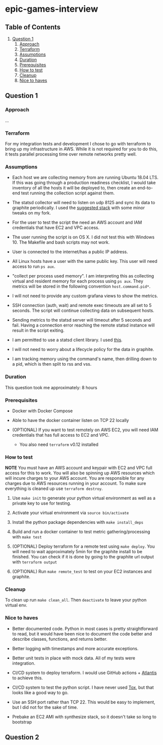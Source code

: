 # epic-games-interview

## Table of Contents

1. [Question 1](#question-1)
    1. [Approach](#approach)
    2. [Terraform](#terraform)
    3. [Assumptions](#assumptions)
    4. [Duration](#duration)
    5. [Prerequisites](#prerequisites)
    6. [How to test](#how-to-test)
    7. [Cleanup](#cleanup)
    8. [Nice to haves](#nice-to-haves)

## Question 1

### Approach

...

### Terraform

For my integration tests and development I chose to go with terraform to bring up my infrastructure in AWS. While it is not required for you to do this, it tests parallel processing time over remote networks pretty well.

### Assumptions

* Each host we are collecting memory from are running Ubuntu 18.04 LTS. If this was going through a production readiness checklist, I would take inventory of all the hosts it will be deployed to, then create an end-to-end test running the collection script against them.

* The statsd collector will need to listen on udp 8125 and sync its data to graphite periodically. I used the [suggested stack](https://github.com/taylorsmcclure/synthesize) with some minor tweaks on my fork.

* For the user to test the script the need an AWS account and IAM credentials that have EC2 and VPC access.

* The user running the script is on OS X. I did not test this with Windows 10. The Makefile and bash scripts may not work.

* User is connected to the internet/has a public IP address.

* All Linux hosts have a user with the same public key. This user will need access to run `ps aux`.

* "collect per process used memory". I am interpreting this as collecting virtual and resident memory for each process using `ps aux`. They metrics will be stored in the following convention `host.command.pid*`.

* I will not need to provide any custom grafana views to show the metrics.

* SSH connection (auth, wait) and remote exec timeouts are all set to 5 seconds. The script will continue collecting data on subsequent hosts.

* Sending metrics to the statsd server will timeout after 5 seconds and fail. Having a connection error reaching the remote statsd instance will result in the script exiting.

* I am permitted to use a statsd client library. I used [this](https://github.com/jsocol/pystatsd).

* I will not need to worry about a lifecycle policy for the data in graphite.

* I am tracking memory using the command's name, then drilling down to a pid, which is then split to rss and vss.

### Duration

This question took me approximately: 8 hours

### Prerequisites

* Docker with Docker Compose

* Able to have the docker container listen on TCP 22 locally

* (OPTIONAL) If you want to test remotely on AWS EC2, you will need IAM credentials that has full access to EC2 and VPC.
  * You also need `terraform` v0.12 installed

### How to test

**NOTE** You must have an AWS account and keypair with EC2 and VPC full access for this to work. You will also be spinning up AWS resources which will incure charges to your AWS account. You are responsible for any charges due to AWS resources running in your account. To make sure everything is cleaned up use `terraform destroy`.

1. Use `make init` to generate your python virtual environment as well as a private key to use for testing.

2. Activate your virtual environment via `source bin/activate`

3. Install the python package dependencies with `make install_deps`

4. Build and run a docker container to test metric gathering/processing with `make test`

5. (OPTIONAL) Deploy terraform for a remote test using `make deploy`. You will need to wait approximately 5min for the graphite install to be finished. You can check if it is done by going to the graphite url output with `terraform output`

6. (OPTIONAL) Run `make remote_test` to test on your EC2 instances and graphite.

### Cleanup

To clean up run `make clean_all`. Then `deactivate` to leave your python virtual env.

### Nice to haves

* Better documented code. Python in most cases is pretty straightforward to read, but it would have been nice to document the code better and describe classes, functions, and returns better.

* Better logging with timestamps and more accurate exceptions.

* Better unit tests in place with mock data. All of my tests were integration.

* CI/CD system to deploy terraform. I would use GitHub actions + [Atlantis](https://www.runatlantis.io/) to achieve this.

* CI/CD system to test the python script. I have never used [Tox](https://tox.readthedocs.io/en/latest/), but that looks like a good way to go.

* Use an SSH port rather than TCP 22. This would be easy to implement, but I did not for the sake of time.

* Prebake an EC2 AMI with synthesize stack, so it doesn't take so long to bootstrap

## Question 2